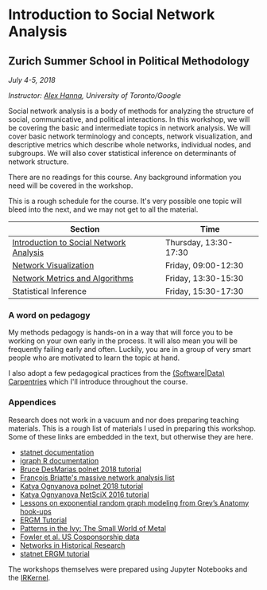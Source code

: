 # Introduction to Social Network Analysis

## Zurich Summer School in Political Methodology

*July 4-5, 2018*

*Instructor: [Alex Hanna](http://alex-hanna.com), University of Toronto/Google*

Social network analysis is a body of methods for analyzing the structure of social, communicative, and political interactions. In this workshop, we will be covering the basic and intermediate topics in network analysis. We will cover basic network terminology and concepts, network visualization, and descriptive metrics which describe whole networks, individual nodes, and subgroups. We will also cover statistical inference on determinants of network structure. 

There are no readings for this course. Any background information you need will be covered in the workshop.

This is a rough schedule for the course. It's very possible one topic will bleed into the next, and we may not get to all the material.

Section | Time
------- | ----
[Introduction to Social Network Analysis](https://github.com/alexhanna/zurich-sna/blob/master/Introduction%20to%20Social%20Network%20Analysis.ipynb) | Thursday, 13:30-17:30
[Network Visualization](https://github.com/alexhanna/zurich-sna/blob/master/Network%20Visualization.ipynb) | Friday, 09:00-12:30
[Network Metrics and Algorithms](https://github.com/alexhanna/zurich-sna/blob/master/Network%20metrics%20and%20algorithms.ipynb) | Friday, 13:30-15:30
Statistical Inference | Friday, 15:30-17:30

### A word on pedagogy

My methods pedagogy is hands-on in a way that will force you to be working on your own early in the process. It will also mean you will be frequently failing early and often. Luckily, you are in a group of very smart people who are motivated to learn the topic at hand. 

I also adopt a few pedagogical practices from the [(Software|Data) Carpentries](http://carpentries.github.io/instructor-training/) which I'll introduce throughout the course.

### Appendices

Research does not work in a vacuum and nor does preparing teaching materials. This is a rough list of materials I used in preparing this workshop. Some of these links are embedded in the text, but otherwise they are here.

- [statnet documentation](https://www.jstatsoft.org/article/view/v024i01)
- [igraph R documentation](http://igraph.org/r/doc/)
- [Bruce DesMarias polnet 2018 tutorial](https://github.com/desmarais-lab/polnet_tutorial)
- [François Briatte's massive network analysis list](https://github.com/briatte/awesome-network-analysis)
- [Katya Ognyanova polnet 2018 tutorial](http://kateto.net/network-visualization)
- [Katya Ognyanova NetSciX 2016 tutorial](http://kateto.net/networks-r-igraph)
- [Lessons on exponential random graph modeling from Grey’s Anatomy hook-ups](http://badhessian.org/2012/09/lessons-on-exponential-random-graph-modeling-from-greys-anatomy-hook-ups/)
- [ERGM Tutorial](http://michaellevy.name/blog/ERGM-tutorial/)
- [Patterns in the Ivy: The Small World of Metal](http://badhessian.org/2013/09/patterns-in-the-ivy-the-small-world-of-metal/)
- [Fowler et al. US Cosponsorship data](http://jhfowler.ucsd.edu/cosponsorship.htm)
- [Networks in Historical Research](http://www.themacroscope.org/?page_id=308)
- [statnet ERGM tutorial](https://statnet.org/trac/raw-attachment/wiki/Sunbelt2015/ergm_tutorial.html)

The workshops themselves were prepared using Jupyter Notebooks and the [IRKernel](https://irkernel.github.io/). 
